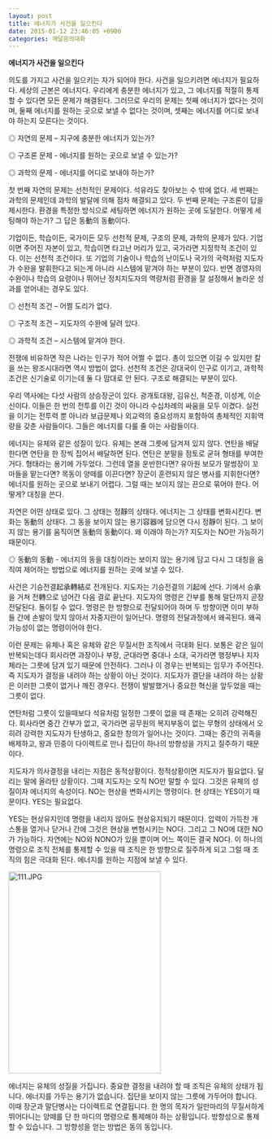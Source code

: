 ```yaml
---
layout: post
title: 에너지가 사건을 일으킨다
date: 2015-01-12 23:46:05 +0900
categories: 깨달음의대화
---
```

**에너지가 사건을 일으킨다** 

  


의도를 가지고 사건을 일으키는 자가 되어야 한다. 사건을 일으키려면 에너지가 필요하다. 세상의 근본은 에너지다. 우리에게 충분한 에너지가 있고, 그 에너지를 적절히 통제할 수 있다면 모든 문제가 해결된다. 그러므로 우리의 문제는 첫째 에너지가 없다는 것이며, 둘째 에너지를 원하는 곳으로 보낼 수 없다는 것이며, 셋째는 에너지를 어디로 보내야 하는지 모른다는 것이다. 

  


◎ 자연의 문제 – 지구에 충분한 에너지가 있는가?   
      
◎ 구조론 문제 - 에너지를 원하는 곳으로 보낼 수 있는가?   
      
◎ 과학의 문제 - 에너지를 어디로 보내야 하는가? 

  


첫 번째 자연의 문제는 선천적인 문제이다. 석유라도 찾아보는 수 밖에 없다. 세 번째는 과학의 문제인데 과학의 발달에 의해 점차 해결되고 있다. 두 번째 문제는 구조론이 답을 제시한다. 환경을 특정한 방식으로 세팅하면 에너지가 원하는 곳에 도달한다. 어떻게 세팅해야 하는가? 그 답은 동動의 동動이다. 

  


기업이든, 학습이든, 국가이든 모두 선천적 문제, 구조의 문제, 과학의 문제가 있다. 기업이면 주어진 자본이 있고, 학습이면 타고난 머리가 있고, 국가라면 지정학적 조건이 있다. 이는 선천적 조건이다. 또 기업의 기술이나 학습의 난이도나 국가의 국력처럼 지도자가 수완을 발휘한다고 되는게 아니라 시스템에 맡겨야 하는 부분이 있다. 반면 경영자의 수완이나 학습의 요령이나 뛰어난 정치지도자의 역량처럼 환경을 잘 설정해서 놀라운 성과를 얻어내는 경우도 있다. 

  


◎ 선천적 조건 – 어쩔 도리가 없다.   
      
◎ 구조적 조건 – 지도자의 수완에 달려 있다.   
      
◎ 과학적 조건 – 시스템에 맡겨야 한다. 

  


전쟁에 비유하면 작은 나라는 인구가 적어 어쩔 수 없다. 총이 있으면 이길 수 있지만 칼을 쓰는 왕조시대라면 역시 방법이 없다. 선천적 조건은 강대국이 인구로 이기고, 과학적 조건은 신기술로 이기는데 둘 다 맘대로 안 된다. 구조로 해결되는 부분이 있다. 

  


우리 역사에는 다섯 사람의 상승장군이 있다. 광개토대왕, 김유신, 척준경, 이성계, 이순신이다. 이들은 한 번의 전투를 이긴 것이 아니라 수십차례의 싸움을 모두 이겼다. 실전을 이기는 전투력 뿐 아니라 보급문제나 외교력의 중요성까지 포함하여 총체적인 지휘역량을 갖춘 사람들이다. 그들은 에너지를 다룰 줄 아는 사람들이다. 

  


에너지는 유체와 같은 성질이 있다. 유체는 본래 그릇에 담겨져 있지 않다. 연탄을 배달한다면 연탄을 한 장씩 집어서 배달하면 된다. 연탄은 분말을 점토로 굳혀 형태를 부여한 거다. 형태라는 용기에 가두었다. 그런데 열을 운반한다면? 유아원 보모가 말썽장이 꼬마들을 맡는다면? 목동이 양떼를 이끈다면? 장군이 훈련되지 않은 병사를 지휘한다면? 에너지를 원하는 곳으로 보내기 어렵다. 그럴 때는 보이지 않는 끈으로 묶어야 한다. 어떻게? 대칭을 쓴다. 

  


자연은 어떤 상태로 있다. 그 상태는 정靜의 상태다. 에너지는 그 상태를 변화시킨다. 변화는 동動의 상태다. 그 동을 보이지 않는 용기容器에 담으면 다시 정靜이 된다. 그 보이지 않는 용기를 움직이면 동動의 동動이다. 왜 이래야 하는가? 지도자는 NO만 가능하기 때문이다. 

  


◎ 동動의 동動 - 에너지의 동을 대칭이라는 보이지 않는 용기에 담고 다시 그 대칭을 움직여 제어하는 방법으로 에너지를 원하는 곳에 보낼 수 있다. 

  


사건은 기승전결起承轉結로 전개된다. 지도자는 기승전결의 기起에 선다. 기에서 승承을 거쳐 전轉으로 넘어간 다음 결로 끝난다. 지도자의 명령은 간부를 통해 말단까지 곧장 전달된다. 돌이킬 수 없다. 명령은 한 방향으로 전달되어야 하며 두 방향이면 이미 부하들 간에 손발이 맞지 않아서 자중지란이 일어난다. 명령의 전달과정에서 왜곡된다. 왜곡가능성이 없는 명령이어야 한다.

  


이런 문제는 유체나 혹은 유체와 같은 무질서한 조직에서 극대화 된다. 보통은 같은 일이 반복되는데다 회사라면 과장이나 부장, 군대라면 중대나 소대, 국가라면 행정부나 지자체라는 그릇에 담겨 있기 때문에 안전하다. 그러나 이 경우는 반복되는 임무가 주어진다. 즉 지도자가 결정을 내려야 하는 상황이 아닌 것이다. 지도자가 결단을 내려야 하는 상황은 이러한 그릇이 없거나 깨진 경우다. 전쟁이 발발했거나 중요한 혁신을 앞두었을 때는 그릇이 없다. 

  


연탄처럼 그릇이 있을때보다 석유처럼 일정한 그릇이 없을 때 존재는 오히려 강력해진다. 회사라면 중간 간부가 없고, 국가라면 공무원의 복지부동이 없는 무형의 상태에서 오히려 강력한 지도자가 탄생하고, 중요한 창의가 일어나는 것이다. 그때는 중간의 귀족을 배제하고, 왕과 민중이 다이렉트로 만나 집단이 하나의 방향성을 가지고 질주하기 때문이다. 

  


지도자가 의사결정을 내리는 지점은 동적상황이다. 정적상황이면 지도자가 필요없다. 달리는 말에 올라탄 상황이다. 그때 지도자는 오직 NO만 말할 수 있다. 그것은 유체의 성질이자 에너지의 속성이다. NO는 현상을 변화시키는 명령이다. 현 상태는 YES이기 때문이다. YES는 필요없다.

  


YES는 현상유지인데 명령을 내리지 않아도 현상유지되기 때문이다. 압력이 가득찬 개스통을 열거나 닫거나 간에 그것은 현상을 변형시키는 NO다. 그리고 그 NO에 대한 NO가 가능하다. 자연에는 NO와 NONO가 있을 뿐이며 어느 쪽이든 결국 NO다. 이 하나의 명령으로 조직 전체를 통제할 수 있을 때 조직은 한 방향으로 질주하게 되고 그럴 때 조직의 힘은 극대화 된다. 에너지를 원하는 지점에 보낼 수 있다. 

  



 
<img src="assets/attach/images/198/556/555/111.JPG" alt="111.JPG" width="300" height="397" /> 

  


에너지는 유체의 성질을 가집니다. 중요한 결정을 내려야 할 때 조직은 유체의 상태가 됩니다. 에너지를 가두는 용기가 없습니다. 집단을 보이지 않는 그릇에 가두어야 합니다. 이때 장군과 말단병사는 다이렉트로 연결됩니다. 한 명의 목자가 일만마리의 무질서하게 뛰어다니는 양떼를 단 한 마디의 명령으로 통제해야 하는 상황입니다. 방향성으로 통제할 수 있습니다. 그 방향성을 얻는 방법은 동의 동입니다.
